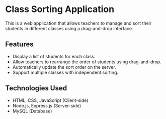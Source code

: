 # Class Sorting Application

This is a web application that allows teachers to manage and sort their students in different classes using a drag-and-drop interface.

## Features

- Display a list of students for each class.
- Allow teachers to rearrange the order of students using drag-and-drop.
- Automatically update the sort order on the server.
- Support multiple classes with independent sorting.

## Technologies Used

- HTML, CSS, JavaScript (Client-side)
- Node.js, Express.js (Server-side)
- MySQL (Database)